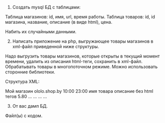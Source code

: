1. Создать mysql БД с таблицами:

Таблица магазинов: id, имя, url, время работы.
Таблица товаров: id, id магазина, название, описание (в виде html), цена.

Набить их случайными данными.

2. Написать приложение на php, выгружающее товары магазинов в xml-файл приведенной ниже структуры.

Надо выгрузить товары магазинов, которые открыты в текущий момент времени, удалить из описания html-теги, сохранить в xml-файл.
Обрабатывать товары в многопоточном режиме. Можно использовать сторонние библиотеки.


Структура XML:

<shop id="1">
    <name>Мой магазин</name>
    <url>ololo.shop.by</url>
    <working_time>
      <open>10:00</open>
      <close>23:00</close>
    </working_time>
    <offers>
      <item id="111">
        <name>имя товара</name>
        <description>описание без html тегов</description>
        <price>5.80</price>
      </item>
      <item id="222">
      ...
      </item>
      ...
    </offers>
</shop>
<shop id="2">
...
</shop>
...

3. От вас дамп БД.

Файл(ы) с кодом.
